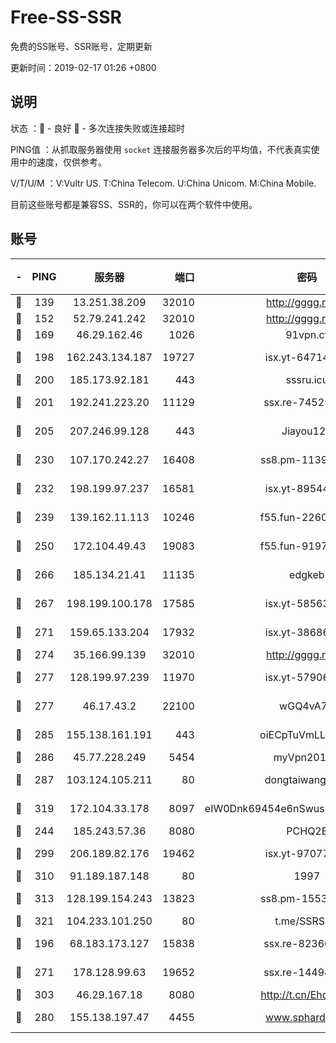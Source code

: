 # Free-SS-SSR

免费的SS账号、SSR账号，定期更新

更新时间：2019-02-17 01:26 +0800

## 说明

状态     ：🙂 - 良好 🙁 - 多次连接失败或连接超时

PING值   ：从抓取服务器使用 `socket` 连接服务器多次后的平均值，不代表真实使用中的速度，仅供参考。

V/T/U/M  ：V:Vultr US. T:China Telecom. U:China Unicom. M:China Mobile.

目前这些账号都是兼容SS、SSR的，你可以在两个软件中使用。

## 账号

|-|PING|服务器|端口|密码|加密方式|区域|V/T/U/M|
|:----:|:----:|:-----:|-----:|:----:|:----:|:----:|:----:|
|🙂|139|13.251.38.209|32010|http://gggg.rocks|chacha20|SG|10↑/10↑/10↑/10↑|
|🙂|152|52.79.241.242|32010|http://gggg.rocks|chacha20|KR|9↑/10↑/10↑/10↑|
|🙂|169|46.29.162.46|1026|91vpn.cf|rc4-md5|RU|8↑/10↑/9↑/10↑|
|🙂|198|162.243.134.187|19727|isx.yt-64714765|aes-256-cfb|US|9↑/10↑/10↑/10↑|
|🙂|200|185.173.92.181|443|sssru.icu|rc4-md5|RU|10↑/10↑/9↑/9↑|
|🙂|201|192.241.223.20|11129|ssx.re-74525357|aes-256-cfb|US|8↑/9↑/9↑/9↑|
|🙂|205|207.246.99.128|443|Jiayou123|aes-256-cfb|US|7↑/10↑/10↑/10↑|
|🙂|230|107.170.242.27|16408|ss8.pm-11399606|aes-256-cfb|US|10↑/10↑/10↑/10↑|
|🙂|232|198.199.97.237|16581|isx.yt-89544748|aes-256-cfb|US|10↑/10↑/10↑/10↑|
|🙂|239|139.162.11.113|10246|f55.fun-22605630|aes-256-cfb|SG|9↑/10↑/10↑/10↑|
|🙂|250|172.104.49.43|19083|f55.fun-91979388|aes-256-cfb|SG|10↑/10↑/10↑/10↑|
|🙂|266|185.134.21.41|11135|edgkeb|aes-256-cfb|GB|10↑/10↑/10↑/10↑|
|🙂|267|198.199.100.178|17585|isx.yt-58563488|aes-256-cfb|US|10↑/10↑/10↑/10↑|
|🙂|271|159.65.133.204|17932|isx.yt-38686443|aes-256-cfb|SG|10↑/10↑/10↑/10↑|
|🙂|274|35.166.99.139|32010|http://gggg.rocks|chacha20|US|9↑/10↑/9↑/9↑|
|🙂|277|128.199.97.239|11970|isx.yt-57906087|aes-256-cfb|SG|10↑/10↑/10↑/10↑|
|🙂|277|46.17.43.2|22100|wGQ4vA7D|aes-256-gcm|RU|5↓/10↑/10↑/10↑|
|🙂|285|155.138.161.191|443|oiECpTuVmLLxk4Ts|aes-256-cfb|US|2↑/10↑/10↑/10↑|
|🙂|286|45.77.228.249|5454|myVpn2019[]|rc4-md5|GB|10↑/10↑/10↑/10↑|
|🙂|287|103.124.105.211|80|dongtaiwang.com|aes-256-cfb|US|10↑/10↑/10↑/10↑|
|🙂|319|172.104.33.178|8097|eIW0Dnk69454e6nSwuspv9DmS201tQ0D|aes-256-cfb|SG|10↑/10↑/10↑/10↑|
|🙂|244|185.243.57.36|8080|PCHQ2E|rc4-md5|US|9↑/10↑/10↑/10↑|
|🙂|299|206.189.82.176|19462|isx.yt-97077080|aes-256-cfb|SG|10↑/10↑/10↑/10↑|
|🙂|310|91.189.187.148|80|1997|chacha20|US|10↑/10↑/10↑/10↑|
|🙂|313|128.199.154.243|13823|ss8.pm-15530522|aes-256-cfb|SG|10↑/10↑/10↑/10↑|
|🙂|321|104.233.101.250|80|t.me/SSRSUB|rc4-md5|CA|10↑/10↑/10↑/10↑|
|🙂|196|68.183.173.127|15838|ssx.re-82360696|aes-256-cfb|US|8↑/9↑/9↑/9↑|
|🙂|271|178.128.99.63|19652|ssx.re-14494967|aes-256-cfb|SG|8↑/9↑/9↑/9↑|
|🙁|303|46.29.167.18|8080|http://t.cn/EhdmTxe|rc4-md5|RU|4↑/5↑/5↑/5↑|
|🙁|280|155.138.197.47|4455|www.sphard.com|aes-256-cfb|US|7↑/8↑/8↑/7↑|
